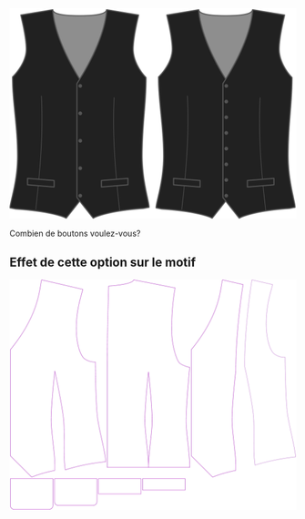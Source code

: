 ![Boutons](buttons.svg)

Combien de boutons voulez-vous?


## Effet de cette option sur le motif
![Cette image montre l'effet de cette option en superposant plusieurs variantes qui ont une valeur différente pour cette option](wahid_buttons_sample.svg "Effet de cette option sur le motif")